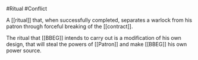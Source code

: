 #Ritual #Conflict 

A [[ritual]] that, when successfully completed, separates a warlock from his patron through forceful breaking of the [[contract]].

The ritual that [[BBEG]] intends to carry out is a modification of his own design, that will steal the powers of [[Patron]] and make [[BBEG]] his own power source.

